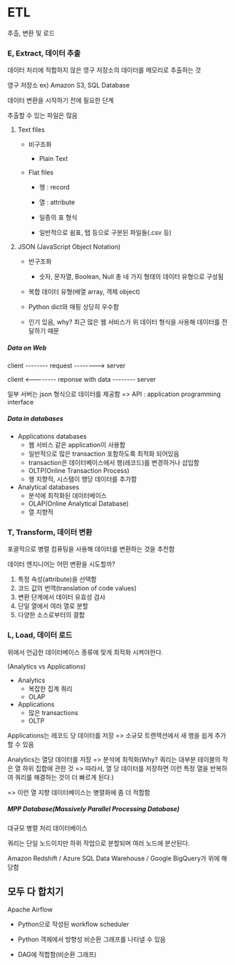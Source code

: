 # ETL

추츨, 변환 및 로드



### E, Extract, 데이터 추출

데이터 처리에 적합하지 않은 영구 저장소의 데이터를 메모리로 추출하는 것

영구 저장소 ex) Amazon S3, SQL Database

데이터 변환을 시작하기 전에 필요한 단계



추출할 수 있는 파일은 많음



1. Text files

   - 비구조화

     - Plain Text

   - Flat files

     - 행 : record

     - 열 : attribute

     - 일종의 표 형식

     - 일반적으로 쉼표, 탭 등으로 구분된 파일들(.csv 등)

       

2. JSON (JavaScript Object Notation)

   - 반구조화
     - 숫자, 문자열, Boolean, Null 총 네 가지 형태의 데이터 유형으로 구성됨
   - 복합 데이터 유형(배열 array, 객체 object)  
   - Python dict와 매핑 상당히 우수함

   - 인기 있음, why?  최근 많은 웹 서비스가 위 데이터 형식을 사용해 데이터를 전달하기 때문



##### Data on Web

client -------- request --------> server

client <-------- reponse with data -------- server

일부 서버는 json 형식으로 데이터를 제공함  => API : application programming interface



##### Data in databases

- Applications databases
  - 웹 서비스 같은 application이 사용함
  - 일반적으로 많은 transaction 포함하도록 최적화 되어있음
  - transaction은 데이터베이스에서 행(레코드)를 변경하거나 삽입함
  - OLTP(Online Transaction Process)
  - 행 지향적, 시스템이 행당 데이터를 추가함
- Analytical databases
  - 분석에 최적화된 데이터베이스
  - OLAP(Online Analytical Database)
  - 열 지향적





### T, Transform, 데이터 변환

포괄적으로 병렬 컴퓨팅을 사용해 데이터를 변환하는 것을 추천함



데이터 엔지니어는 어떤 변환을 시도할까?

1. 특정 속성(attribute)을 선택함
2. 코드 값의 번역(translation of code values)
3. 변환 단계에서 데이터 유효성 검사
4. 단일 열에서 여러 열로 분할
5. 다양한 소스로부터의 결합





### L, Load, 데이터 로드

위에서 언급한 데이터베이스 종류에 맞게 최적화 시켜야한다.

(Analytics vs Applications)

- Analytics 
  - 복잡한 집계 쿼리
  - OLAP
- Applications
  - 많은 transactions
  - OLTP



Applications는 레코드 당 데이터를 저장 => 소규모 트랜잭션에서 새 행을 쉽게 추가할 수 있음

Analytics는 열당 데이터를 저장 => 분석에 최적화(Why? 쿼리는 대부분 테이블의 작은 열 하위 집합에 관한 것 => 따라서, 열 당 데이터를 저장하면 이런 특정 열을 반복하여 쿼리를 해결하는 것이 더 빠르게 된다.)

=> 이런 열 지향 데이터베이스는 병렬화에 좀 더 적합함



##### MPP Database(Massively Parallel Processing Database)

대규모 병렬 처리 데이터베이스

쿼리는 단일 노드이지만 하위 작업으로 분할되며 여러 노드에 분산된다.

Amazon Redshift / Azure SQL Data Warehouse / Google BigQuery가 위에 해당함





## 모두 다 합치기

Apache Airflow 

- Python으로 작성된 workflow scheduler

- Python 객체에서 방향성 비순환 그래프를 나타낼 수 있음

- DAG에 적합함(비순환 그래프)

  

